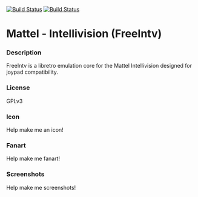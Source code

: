 [![Build Status](https://travis-ci.org/kodi-game/game.libretro.freeintv.svg?branch=master)](https://travis-ci.org/kodi-game/game.libretro.freeintv)
[![Build Status](https://ci.appveyor.com/api/projects/status/github/kodi-game/game.libretro.freeintv?svg=true)](https://ci.appveyor.com/project/kodi-game/game-libretro-freeintv)

# Mattel - Intellivision (FreeIntv)

### Description

FreeIntv is a libretro emulation core for the Mattel Intellivision designed for joypad compatibility.

### License

GPLv3

### Icon

Help make me an icon!

### Fanart

Help make me fanart!

### Screenshots

Help make me screenshots!
